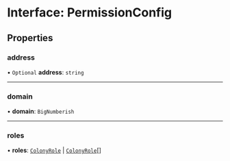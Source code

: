 # Interface: PermissionConfig

## Properties

### address

• `Optional` **address**: `string`

___

### domain

• **domain**: `BigNumberish`

___

### roles

• **roles**: [`ColonyRole`](../enums/ColonyRole.md) \| [`ColonyRole`](../enums/ColonyRole.md)[]
